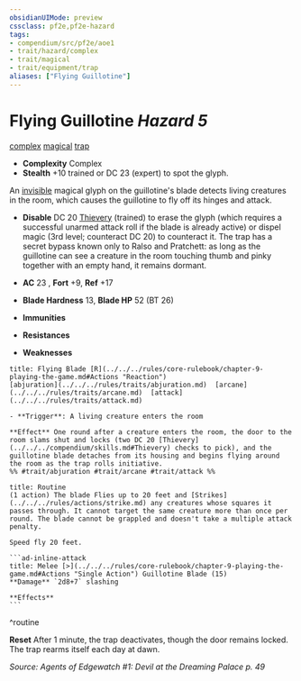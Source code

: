 ```yaml
---
obsidianUIMode: preview
cssclass: pf2e,pf2e-hazard
tags:
- compendium/src/pf2e/aoe1
- trait/hazard/complex
- trait/magical
- trait/equipment/trap
aliases: ["Flying Guillotine"]
---
```

# Flying Guillotine *Hazard 5*  
[complex](complex.md)  [magical](magical.md)  [trap](trap.md)  

- **Complexity** Complex
- **Stealth** +10 trained or DC 23 (expert) to spot the glyph.  

An [invisible](conditions.md#Invisible) magical glyph on the guillotine's blade detects living creatures in the room, which causes the guillotine to fly off its hinges and attack.

- **Disable** DC 20 [Thievery](../../skills.md#Thievery) (trained) to erase the glyph (which requires a successful unarmed attack roll if the blade is already active) or dispel magic (3rd level; counteract DC 20) to counteract it. The trap has a secret bypass known only to Ralso and Pratchett: as long as the guillotine can see a creature in the room touching thumb and pinky together with an empty hand, it remains dormant.  

- **AC** 23 , **Fort** +9, **Ref** +17
- **Blade Hardness** 13, **Blade HP** 52 (BT 26)
- **Immunities** 
- **Resistances** 
- **Weaknesses** 
     
```ad-embed-ability
title: Flying Blade [R](../../../rules/core-rulebook/chapter-9-playing-the-game.md#Actions "Reaction")
[abjuration](../../../rules/traits/abjuration.md)  [arcane](../../../rules/traits/arcane.md)  [attack](../../../rules/traits/attack.md)  

- **Trigger**: A living creature enters the room

**Effect** One round after a creature enters the room, the door to the room slams shut and locks (two DC 20 [Thievery](../../../compendium/skills.md#Thievery) checks to pick), and the guillotine blade detaches from its housing and begins flying around the room as the trap rolls initiative.  
%% #trait/abjuration #trait/arcane #trait/attack %%
```

````ad-pf2-summary
title: Routine
(1 action) The blade Flies up to 20 feet and [Strikes](../../../rules/actions/strike.md) any creatures whose squares it passes through. It cannot target the same creature more than once per round. The blade cannot be grappled and doesn't take a multiple attack penalty.

Speed fly 20 feet.

```ad-inline-attack
title: Melee [>](../../../rules/core-rulebook/chapter-9-playing-the-game.md#Actions "Single Action") Guillotine Blade (15)
**Damage** `2d8+7` slashing 
 
**Effects**
```
````
^routine

**Reset** After 1 minute, the trap deactivates, though the door remains locked. The trap rearms itself each day at dawn.  

*Source: Agents of Edgewatch #1: Devil at the Dreaming Palace p. 49*
